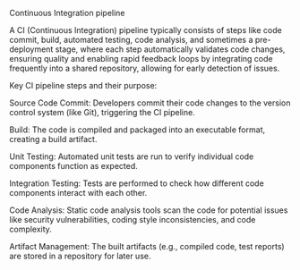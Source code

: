Continuous Integration pipeline

A CI (Continuous Integration) pipeline typically consists of steps like code commit, build, automated testing, code analysis, and sometimes a pre-deployment stage, where each step automatically validates code changes, ensuring quality and enabling rapid feedback loops by integrating code frequently into a shared repository, allowing for early detection of issues. 

Key CI pipeline steps and their purpose:

Source Code Commit:
Developers commit their code changes to the version control system (like Git), triggering the CI pipeline. 

Build:
The code is compiled and packaged into an executable format, creating a build artifact. 

Unit Testing:
Automated unit tests are run to verify individual code components function as expected. 

Integration Testing:
Tests are performed to check how different code components interact with each other. 

Code Analysis:
Static code analysis tools scan the code for potential issues like security vulnerabilities, coding style inconsistencies, and code complexity.

Artifact Management:
The built artifacts (e.g., compiled code, test reports) are stored in a repository for later use. 
